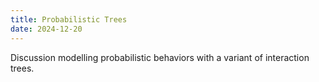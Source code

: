 ```yaml
---
title: Probabilistic Trees
date: 2024-12-20
---
```


Discussion modelling probabilistic behaviors with a variant of interaction trees.
